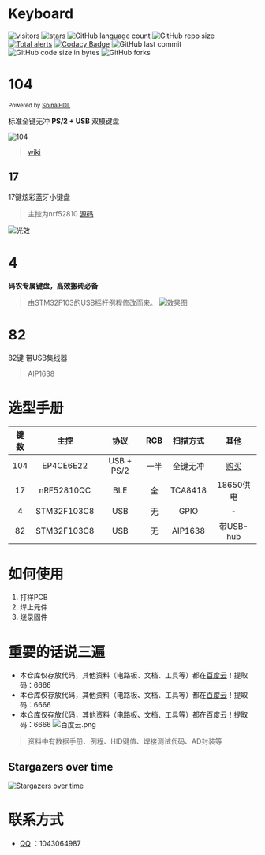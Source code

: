 # Keyboard
![visitors](https://jwenjian-visitor-badge-5.glitch.me/badge?page_id=volatile-static.Keyboard)
![stars](https://img.shields.io/github/stars/volatile-static/Keyboard)
![GitHub language count](https://img.shields.io/github/languages/count/volatile-static/Keyboard)
![GitHub repo size](https://img.shields.io/github/repo-size/volatile-static/Keyboard?style=plastic)
[![Total alerts](https://img.shields.io/lgtm/alerts/g/volatile-static/Keyboard.svg?logo=lgtm&logoWidth=18)](https://lgtm.com/projects/g/volatile-static/Keyboard/alerts/)
[![Codacy Badge](https://app.codacy.com/project/badge/Grade/6559d1bf440743719f5ea4676a774c0d)](https://www.codacy.com/manual/volatile-static/Keyboard?utm_source=github.com&amp;utm_medium=referral&amp;utm_content=volatile-static/Keyboard&amp;utm_campaign=Badge_Grade)
![GitHub last commit](https://img.shields.io/github/last-commit/volatile-static/Keyboard?style=flat-square)
![GitHub code size in bytes](https://img.shields.io/github/languages/code-size/volatile-static/Keyboard?color=lime)
![GitHub forks](https://img.shields.io/github/forks/volatile-static/Keyboard?color=red&style=social)

# 104 
  <sub>Powered by [SpinalHDL](https://github.com/SpinalHDL)</sub>

标准全键无冲 **PS/2 + USB** 双模键盘

![104](104/preview.gif)

> [wiki](https://gitee.com/const_volatile/programmable-keyboard/wikis)

## 17

  17键炫彩蓝牙小键盘
> 主控为nrf52810
[源码](https://github.com/volatile-static/Keyboard/tree/master/17/v2/soft/code)


![光效](17/%E5%85%89%E6%95%88.gif)
# 4
**码农专属键盘，高效搬砖必备**

> 由STM32F103的USB摇杆例程修改而来。
 ![效果图](4/%E7%A0%81%E5%86%9C.gif)
 # 82
  82键
    带USB集线器
 > AIP1638

 # 选型手册
| 键数 | 主控 | 协议 | RGB | 扫描方式 | 其他 |
| :---: | :---: | :---: | :---: | :---: | :---: |
| 104 | EP4CE6E22 | USB + PS/2 | 一半 | 全键无冲 | [购买](https://market.m.taobao.com/app/idleFish-F2e/widle-taobao-rax/page-detail?wh_weex=true&wx_navbar_transparent=true&id=637588964083&ut_sk=1.X7R74tmmaOsDAD0RHKo4TqAp_21407387_1613018144287.Copy.detail.637588964083.2206517679956&forceFlush=1) |
| 17 | nRF52810QC | BLE | 全 | TCA8418 | 18650供电 |
| 4 | STM32F103C8 | USB | 无 | GPIO | - |
| 82 | STM32F103C8 | USB | 无 | AIP1638 | 带USB-hub |

# 如何使用
1. 打样PCB
2. 焊上元件
3. 烧录固件

# 重要的话说三遍
  - 本仓库仅存放代码，其他资料（电路板、文档、工具等）都在[百度云](https://pan.baidu.com/s/1vgmvWLqF3Rj9PztM5fmu6g)！提取码：6666
  - 本仓库仅存放代码，其他资料（电路板、文档、工具等）都在[百度云](https://pan.baidu.com/s/1vgmvWLqF3Rj9PztM5fmu6g)！提取码：6666
  - 本仓库仅存放代码，其他资料（电路板、文档、工具等）都在[百度云](https://pan.baidu.com/s/1vgmvWLqF3Rj9PztM5fmu6g)！提取码：6666
    ![百度云.png](https://i.loli.net/2021/02/11/K18CyYBzcbTi2It.jpg)
> 资料中有数据手册、例程、HID键值、焊接测试代码、AD封装等

## Stargazers over time 

[![Stargazers over time](https://starchart.cc/volatile-static/Keyboard.svg)](https://starchart.cc/volatile-static/Keyboard)    

# 联系方式

  - [QQ](http://wpa.qq.com/msgrd?v=3&uin=1043064987&site=qq&menu=yes) ：1043064987
